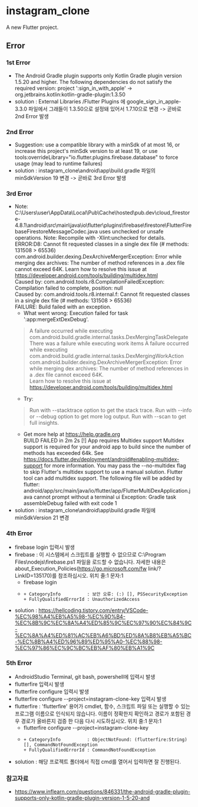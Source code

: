 # instagram_clone

A new Flutter project.

## Error
### 1st Error
- The Android Gradle plugin supports only Kotlin Gradle plugin version 1.5.20 and higher.
  The following dependencies do not satisfy the required version:
  project ':sign_in_with_apple' -> org.jetbrains.kotlin:kotlin-gradle-plugin:1.3.50
- solution : External Libraries /Flutter Plugins 에 google_sign_in_apple-3.3.0 파일에서 그래들이 1.3.50으로 설정돼 있어서 1.7.10으로 변경
-> 곧바로 2nd Error 발생
  
### 2nd Error
- Suggestion: use a compatible library with a minSdk of at most 16,
  or increase this project's minSdk version to at least 19,
  or use tools:overrideLibrary="io.flutter.plugins.firebase.database" to force usage (may lead to runtime failures)
- solution : instagram_clone\android\app\build.gradle 파일의 minSdkVersion 19 변경
-> 곧바로 3rd Error 발생

### 3rd Error
- Note: C:\Users\user\AppData\Local\Pub\Cache\hosted\pub.dev\cloud_firestore-4.8.1\android\src\main\java\io\flutter\plugins\firebase\firestore\FlutterFirebaseFirestoreMessageCodec.java uses unchecked or unsafe operations.
  Note: Recompile with -Xlint:unchecked for details.
  ERROR:D8: Cannot fit requested classes in a single dex file (# methods: 131508 > 65536)
  com.android.builder.dexing.DexArchiveMergerException: Error while merging dex archives:
  The number of method references in a .dex file cannot exceed 64K.
  Learn how to resolve this issue at https://developer.android.com/tools/building/multidex.html <br>
  Caused by: com.android.tools.r8.CompilationFailedException: Compilation failed to complete, position: null <br>
  Caused by: com.android.tools.r8.internal.f: Cannot fit requested classes in a single dex file (# methods: 131508 > 65536) <br>
  FAILURE: Build failed with an exception. <br>
  * What went wrong:
    Execution failed for task ':app:mergeExtDexDebug'.
  > A failure occurred while executing com.android.build.gradle.internal.tasks.DexMergingTaskDelegate
  > There was a failure while executing work items
  > A failure occurred while executing com.android.build.gradle.internal.tasks.DexMergingWorkAction     
  > com.android.builder.dexing.DexArchiveMergerException: Error while merging dex archives:
  The number of method references in a .dex file cannot exceed 64K.  
  Learn how to resolve this issue at https://developer.android.com/tools/building/multidex.html
  * Try:
  > Run with --stacktrace option to get the stack trace.
  > Run with --info or --debug option to get more log output.
  > Run with --scan to get full insights.
  * Get more help at https://help.gradle.org <br>
  BUILD FAILED in 2m 2s
  [!] App requires Multidex support
  Multidex support is required for your android app to build since the number of methods has exceeded 64k. See https://docs.flutter.dev/deployment/android#enabling-multidex-support for more information. You may pass the --no-multidex flag to skip Flutter's multidex support to use a manual solution.
  Flutter tool can add multidex support. The following file will be added by flutter:
  android/app/src/main/java/io/flutter/app/FlutterMultiDexApplication.java
  cannot prompt without a terminal ui
  Exception: Gradle task assembleDebug failed with exit code 1
- solution : instagram_clone\android\app\build.gradle 파일에 minSdkVersion 21 변경

### 4th Error
- firebase login 입력시 발생
- firebase : 이 시스템에서 스크립트를 실행할 수 없으므로 C:\Program Files\nodejs\firebase.ps1 파일을 로드할 수 없습니다. 자세한 내용은 about_Execution_Policies(https://go.microsoft.com/fw
  link/?LinkID=135170)를 참조하십시오.
  위치 줄:1 문자:1
  + firebase login
  + ~~~~~~~~
    + CategoryInfo          : 보안 오류: (:) [], PSSecurityException
    + FullyQualifiedErrorId : UnauthorizedAccess
- solution : https://hellcoding.tistory.com/entry/VSCode-%EC%98%A4%EB%A5%98-%EC%9D%B4-%EC%8B%9C%EC%8A%A4%ED%85%9C%EC%97%90%EC%84%9C-%EC%8A%A4%ED%81%AC%EB%A6%BD%ED%8A%B8%EB%A5%BC-%EC%8B%A4%ED%96%89%ED%95%A0-%EC%88%98-%EC%97%86%EC%9C%BC%EB%AF%80%EB%A1%9C

### 5th Error
- AndroidStudio Terminal, git bash, powershell에 입력시 발생
- flutterfire 입력시 발생
- flutterfire configure 입력시 발생
- flutterfire configure --project=instagram-clone-key 입력시 발생
- flutterfire : 'flutterfire' 용어가 cmdlet, 함수, 스크립트 파일 또는 실행할 수 있는 프로그램 이름으로 인식되지 않습니다. 이름이 정확한지 확인하고 경로가 포함된 경우 경로가 올바른지 검증
  한 다음 다시 시도하십시오.
  위치 줄:1 문자:1
  + flutterfire configure --project=instagram-clone-key
  + ~~~~~~~~~~~
    + CategoryInfo          : ObjectNotFound: (flutterfire:String) [], CommandNotFoundException
    + FullyQualifiedErrorId : CommandNotFoundException
- solution : 해당 프로젝트 폴더에서 직접 cmd를 열어서 입력하면 잘 진행된다.

### 참고자료
- https://www.inflearn.com/questions/846331/the-android-gradle-plugin-supports-only-kotlin-gradle-plugin-version-1-5-20-and
